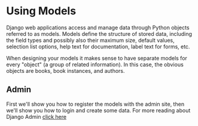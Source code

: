 # Using Models

Django web applications access and manage data through Python objects referred to as models. Models define the structure of stored data, including the field types and possibly also their maximum size, default values, selection list options, help text for documentation, label text for forms, etc.

When designing your models it makes sense to have separate models for every "object" (a group of related information). In this case, the obvious objects are books, book instances, and authors.

## Admin

First we'll show you how to register the models with the admin site, then we'll show you how to login and create some data.
For more reading about Django Admin [click here](https://developer.mozilla.org/en-US/docs/Learn/Server-side/Django/Admin_site)

